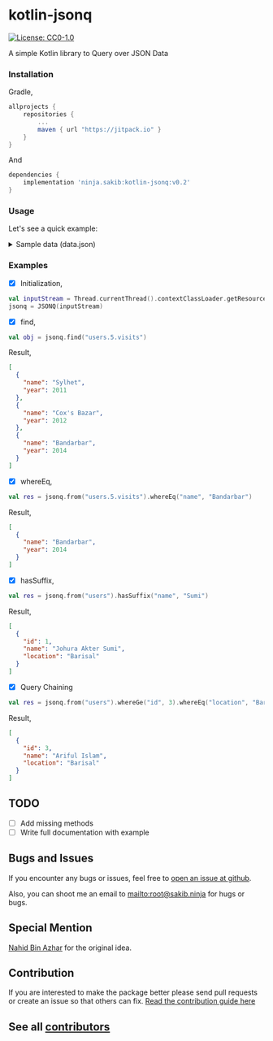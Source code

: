 kotlin-jsonq
===============
[![License: CC0-1.0](https://img.shields.io/badge/License-CC0%201.0-lightgrey.svg)](https://github.com/s4kibs4mi/kotin-jsonq/blob/master/LICENSE)

A simple Kotlin library to Query over JSON Data

### Installation

Gradle,
```gradle
allprojects {
    repositories {
        ...
        maven { url "https://jitpack.io" }
    }
}
```
And
```gradle
dependencies {
    implementation 'ninja.sakib:kotlin-jsonq:v0.2'
}
```

### Usage
Let's see a quick example:

<details><summary>Sample data (data.json)</summary>
```json
{
  "name": "products",
  "description": "Features product list",
  "vendor": {
    "name": "Computer Source BD",
    "email": "info@example.com",
    "website": "www.example.com"
  },
  "users": [
    {
      "id": 1,
      "name": "Johura Akter Sumi",
      "location": "Barisal"
    },
    {
      "id": 2,
      "name": "Mehedi Hasan Nahid",
      "location": "Barisal"
    },
    {
      "id": 3,
      "name": "Ariful Islam",
      "location": "Barishal"
    },
    {
      "id": 4,
      "name": "Suhel Ahmed",
      "location": "Sylhet"
    },
    {
      "id": 5,
      "name": "Firoz Serniabat",
      "location": "Gournodi"
    },
    {
      "id": 5,
      "name": "Musa Jewel",
      "location": "Barishal",
      "visits": [
        {
          "name": "Sylhet",
          "year": 2011
        },
        {
          "name": "Cox's Bazar",
          "year": 2012
        },
        {
          "name": "Bandarbar",
          "year": 2014
        }
      ]
    }
  ],
  "products": [
    {
      "id": 1,
      "city": "bsl",
      "name": "iPhone",
      "cat": 1,
      "price": 80000.5
    },
    {
      "id": 2,
      "city": null,
      "name": "macbook pro",
      "cat": 2,
      "price": 150000.1
    },
    {
      "id": 3,
      "city": "dhk",
      "name": "Redmi 3S Prime",
      "cat": 1,
      "price": 12000.1
    },
    {
      "id": 4,
      "city": null,
      "name": "Redmi 4X",
      "cat": 1,
      "price": 15000.1
    },
    {
      "id": 5,
      "city": "bsl",
      "name": "macbook air",
      "cat": 2,
      "price": 110000.00
    },
    {
      "id": 6,
      "city": null,
      "name": "macbook air 1",
      "cat": 2,
      "price": 81000.2
    }
  ],
  "cities": [
    {
      "id": 1,
      "name": "Barishal"
    },
    {
      "id": 2,
      "name": "Noakhali"
    },
    {
      "id": 3,
      "name": "Dhaka"
    },
    {
      "id": 4,
      "name": "Rajshahi"
    },
    {
      "id": 5,
      "name": "Chittagong"
    }
  ],
  "arr": [
    1,
    2,
    3,
    4
  ]
}
```
</details>

### Examples

- [x] Initialization,
```kotlin
val inputStream = Thread.currentThread().contextClassLoader.getResourceAsStream("data.json")
jsonq = JSONQ(inputStream)
```

- [x] find,
```kotlin
val obj = jsonq.find("users.5.visits")
```
Result,
```json
[
  {
    "name": "Sylhet",
    "year": 2011
  },
  {
    "name": "Cox's Bazar",
    "year": 2012
  },
  {
    "name": "Bandarbar",
    "year": 2014
  }
]
```

- [x] whereEq,
```kotlin
val res = jsonq.from("users.5.visits").whereEq("name", "Bandarbar")
```
Result,
```json
[
  {
    "name": "Bandarbar",
    "year": 2014
  }
]
```

- [x] hasSuffix,
```kotlin
val res = jsonq.from("users").hasSuffix("name", "Sumi")
```
Result,
```json
[
  {
    "id": 1,
    "name": "Johura Akter Sumi",
    "location": "Barisal"
  }
]
```

- [x] Query Chaining
```kotlin
val res = jsonq.from("users").whereGe("id", 3).whereEq("location", "Barisal").contains("name", "Is")
```
Result,
```json
[
  {
    "id": 3,
    "name": "Ariful Islam",
    "location": "Barisal"
  }
]
```

## TODO

- [ ] Add missing methods
- [ ] Write full documentation with example

## Bugs and Issues

If you encounter any bugs or issues, feel free to [open an issue at
github](https://github.com/s4kibs4mi/kotlin-jsonq/issues).

Also, you can shoot me an email to
<mailto:root@sakib.ninja> for hugs or bugs.

## Special Mention

[Nahid Bin Azhar](https://github.com/nahid) for the original idea.

## Contribution
If you are interested to make the package better please send pull requests or create an issue so that others can fix.
[Read the contribution guide here](CONTRIBUTING.md)

## See all [contributors](https://github.com/s4kibs4mi/kotlin-jsonq/graphs/contributors)
